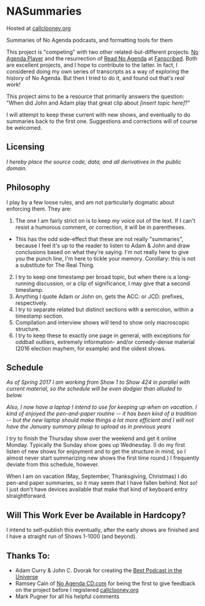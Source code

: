 NASummaries
===========

Hosted at [callclooney.org](http://callclooney.org)

Summaries of No Agenda podcasts, and formatting tools for them

This project is "competing" with two other related-but-different
projects: [No Agenda Player](https://www.noagendaplayer.com/) and
the resurrection of [Read No Agenda](http://readnoagenda.com) at
[Fanscribed](https://www.fanscribed.com/podcasts/3-no-agenda/).
Both are excellent projects, and I hope to contribute to the
latter. In fact, I considered doing my own series of transcripts
as a way of exploring the history of No Agenda. But then I tried
to do it, and found out that's *real* work!

This project aims to be a resource that primarily answers the
question: "When did John and Adam play that great clip about
*[insert topic here]*?"

I will attempt to keep these current with new shows, and eventually
to do summaries back to the first one. Suggestions and corrections
will of course be welcomed.

Licensing
--------

*I hereby place the source code, data, and all derivatives in the public domain.*

Philosophy
--------
 
I play by a few loose rules, and am not particularly dogmatic about
enforcing them. They are:

1. The one I am fairly strict on is to keep my voice out of the text.
   If I can't resist a humorous comment, or correction, it will
   be in parentheses.
  * This has the odd side-effect that these are not really "summaries",
     because I feel it's up to the reader to listen to Adam & John and
     draw conclusions based on what they're saying. I'm not really here to
     give you the punch line, I'm here to tickle your memory.
     Corollary: this is not a substitute for The Real Thing.
2. I try to keep one timestamp per broad topic, but when there is
   a long-running discussion, or a clip of significance, I may
   give that a second timestamp.
3. Anything I quote Adam or John on, gets the ACC: or JCD: prefixes,
   respectively.
4. I try to separate related but distinct sections with a semicolon,
   within a timestamp section.
5. Compilation and interview shows will tend to show only macroscopic structure.
6. I try to keep these to exactly one page in general, with exceptions
   for oddball outliers, extremely information- and/or comedy-dense
   material (2016 election mayhem, for example) and the oldest shows.

Schedule
--------

*As of Spring 2017 I am working from Show 1 to Show 424 in parallel with current
material, so the schedule will be even dodgier than alluded to below.*

*Also, I now have a laptop I intend to use for keeping up when on vacation.
I kind of enjoyed the pen-and-paper routine -- it has been kind of a
tradition -- but the new laptop should make things a lot more efficient and
I will not have the January summary pileup to upload as in previous years*

I try to finish the Thursday show over the weekend and get it
online Monday. Typically the Sunday show goes up Wednesday. (I do
my first listen of new shows for enjoyment and to get the structure
in mind, so I almost never start summarizing new shows the first time
round.) I frequently deviate from this schedule, however.

When I am on vacation (May, September, Thanksgiving, Christmas) I do
pen-and paper summaries, so it may seem that I have fallen behind.
Not so! I just don't have devices available that make that kind of
keyboard entry straightforward.

Will This Work Ever be Available in Hardcopy?
---------------------------------------------

I intend to self-publish this eventually, after the early shows are finished
and I have a straight run of Shows 1-1000 (and beyond).

Thanks To:
----------

* Adam Curry & John C. Dvorak for creating the
[Best Podcast in the Universe](http://noagendashow.com)
* Ramsey Cain of [No Agenda CD.com](http://noagendacd.com) for being the first
to give feedback on the project before I registered
[callclooney.org](http://callclooney.org)
* Mark Pugner for all his helpful comments
